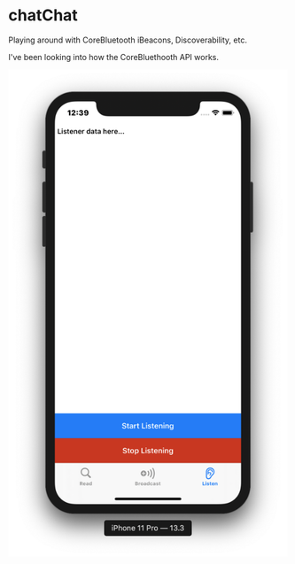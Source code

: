 # chatChat
Playing around with CoreBluetooth iBeacons, Discoverability, etc.

I've been looking into how the CoreBluethooth API works.

![Screenshot of chatChat](/chatChatScreenshot.png)

<p align="center">
  <src="/chatChatScreenshot.png">
</p>

